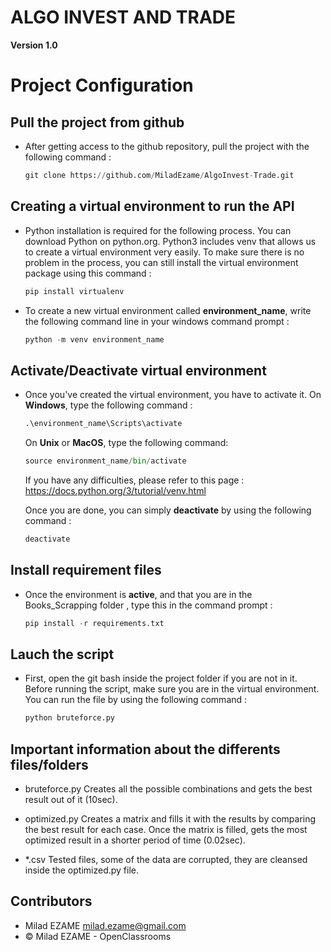 # ALGO INVEST AND TRADE

**Version 1.0**


# Project Configuration

## Pull the project from github 
	
- After getting access to the github repository, pull the project with the following command :
	```python 	
	git clone https://github.com/MiladEzame/AlgoInvest-Trade.git
	```
## Creating a virtual environment to run the API

- Python installation is required for the following process. You can download Python on python.org.
Python3 includes venv that allows us to create a virtual environment very easily.
To make sure there is no problem in the process, you can still install the virtual environment package
using this command : 
	```python 	
	pip install virtualenv
	```
	
- To create a new virtual environment called __environment_name__, write the following command line in your windows command prompt : 
	```python
	python -m venv environment_name
	```
	
## Activate/Deactivate virtual environment

- Once you've created the virtual environment, you have to activate it.
	On __Windows__, type the following command :
	```python	
	.\environment_name\Scripts\activate
	```
	On __Unix__ or __MacOS__, type the following command:
	```python 		
	source environment_name/bin/activate
	```
	If you have any difficulties, please refer to this page : https://docs.python.org/3/tutorial/venv.html
	
	Once you are done, you can simply __deactivate__ by using the following command :
	```python 		
	deactivate
	```
## Install requirement files

- Once the environment is __active__, and that you are in the Books_Scrapping folder , type this in the command prompt : 
	```python 	
	pip install -r requirements.txt	
	```
## Lauch the script 
	
- First, open the git bash inside the project folder if you are not in it.
Before running the script, make sure you are in the virtual environment.
You can run the file by using the following command :
	```python 	
	python bruteforce.py	
	```

## Important information about the differents files/folders 

- bruteforce.py
	Creates all the possible combinations and gets the best result out of it (10sec).

- optimized.py
	Creates a matrix and fills it with the results by comparing the best result for each case. 
	Once the matrix is filled, gets the most optimized result in a shorter period of time (0.02sec).

- *.csv
	Tested files, some of the data are corrupted, they are cleansed inside the optimized.py file. 


## Contributors 

- Milad EZAME <milad.ezame@gmail.com>
- © Milad EZAME - OpenClassrooms 
